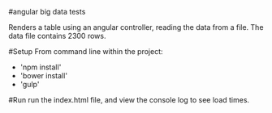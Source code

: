 #angular big data tests

Renders a table using an angular controller, reading the data from a file.  The data file contains 2300 rows.

#Setup
From command line within the project:
* 'npm install'
* 'bower install'
* 'gulp'

#Run
run the index.html file, and view the console log to see load times.

